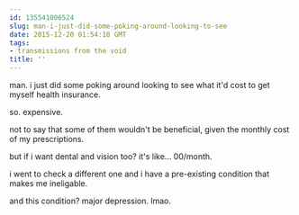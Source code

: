 ```yaml
---
id: 135541006524
slug: man-i-just-did-some-poking-around-looking-to-see
date: 2015-12-20 01:54:18 GMT
tags:
- transmissions from the void
title: ''
---
```


man. i just did some poking around looking to see what it'd cost to get myself health insurance.

so. expensive.

not to say that some of them wouldn't be beneficial, given the monthly cost of my prescriptions.


but if i want dental and vision too? it's like... 00/month.

i went to check a different one and i have a pre-existing condition that makes me ineligable.


and this condition? major depression. lmao.